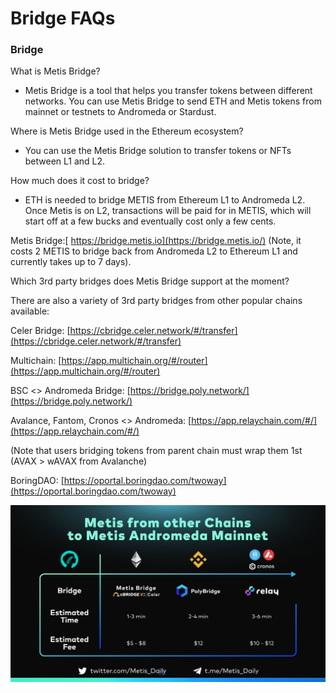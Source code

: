 # Bridge FAQs



### Bridge <a href="#_q4s7mnvq4dwu" id="_q4s7mnvq4dwu"></a>

What is Metis Bridge?

* Metis Bridge is a tool that helps you transfer tokens between different networks. You can use Metis Bridge to send ETH and Metis tokens from mainnet or testnets to Andromeda or Stardust.

Where is Metis Bridge used in the Ethereum ecosystem?

* You can use the Metis Bridge solution to transfer tokens or NFTs between L1 and L2.

How much does it cost to bridge?

* ETH is needed to bridge METIS from Ethereum L1 to Andromeda L2. Once Metis is on L2, transactions will be paid for in METIS, which will start off at a few bucks and eventually cost only a few cents.

Metis Bridge:[ https://bridge.metis.io](https://bridge.metis.io/) (Note, it costs 2 METIS to bridge back from Andromeda L2 to Ethereum L1 and currently takes up to 7 days).

Which 3rd party bridges does Metis Bridge support at the moment?

There are also a variety of 3rd party bridges from other popular chains available:

Celer Bridge: [https://cbridge.celer.network/#/transfer](https://cbridge.celer.network/#/transfer)

Multichain: [https://app.multichain.org/#/router](https://app.multichain.org/#/router)

BSC <> Andromeda Bridge: [https://bridge.poly.network/](https://bridge.poly.network/)

Avalance, Fantom, Cronos <> Andromeda: [https://app.relaychain.com/#/](https://app.relaychain.com/#/)

(Note that users bridging tokens from parent chain must wrap them 1st (AVAX > wAVAX from Avalanche)

BoringDAO: [https://oportal.boringdao.com/twoway](https://oportal.boringdao.com/twoway)

![](<../.gitbook/assets/0 (10)>)
